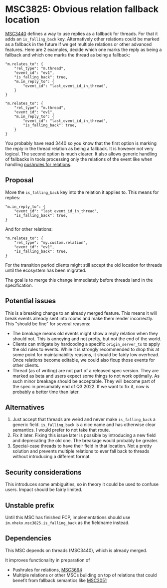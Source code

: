 # MSC3825: Obvious relation fallback location

[MSC3440](https://github.com/matrix-org/matrix-spec-proposals/pull/3440) defines
a way to use replies as a fallback for threads. For that it adds an
`is_falling_back` key. Alternatively other relations could be marked as a
fallback in the future if we get multiple relations or other advanced features.
Here are 2 examples, decide which one marks the reply as being a fallback and
which one marks the thread as being a fallback:

```jsonc
"m.relates_to": {
    "rel_type": "m.thread",
    "event_id": "ev1",
    "is_falling_back": true,
    "m.in_reply_to": {
        "event_id": "last_event_id_in_thread",
    }
}
```

```jsonc
"m.relates_to": {
    "rel_type": "m.thread",
    "event_id": "ev1",
    "m.in_reply_to": {
        "event_id": "last_event_id_in_thread",
        "is_falling_back": true,
    }
}
```

You probably have read 3440 so you know that the first option is marking the
reply in the thread relation as being a fallback. It is however not very
logical. The second option is much clearer. It also allows generic handling of
fallbacks in tools processing only the relations of the event like when handling
[pushrules for relations](https://github.com/matrix-org/matrix-spec-proposals/pull/3664).

## Proposal

Move the `is_falling_back` key into the relation it applies to. This means for
replies:

```jsonc
"m.in_reply_to": {
    "event_id": "last_event_id_in_thread",
    "is_falling_back": true,
}
```

And for other relations:


```jsonc
"m.relates_to": {
    "rel_type": "my.custom.relation",
    "event_id": "ev1",
    "is_falling_back": true,
}
```

For the transition period clients might still accept the old location for
threads until the ecosystem has been migrated.

The goal is to merge this change immediately before threads land in the specification.

## Potential issues

This is a breaking change to an already merged feature. This means it will break
events already sent into rooms and make them render incorrectly. This "should be
fine" for several reasons:

- The breakage means old events might show a reply relation when they should
    not. This is annoying and not pretty, but not the end of the world.
- Clients can mitigate by hardcoding a specific `origin_server_ts` to apply the
    old rules to events. While it is strongly recommended to drop this at some
    point for maintainability reasons, it should be fairly low overhead. Once
    relations become editable, we could also fixup those events for other
    clients.
- Thread (as of writing) are not part of a released spec version. They are
    marked as beta and users expect some things to not work optimally. As such
    minor breakage should be acceptable. They will become part of the spec in
    presumably end of Q3 2022. If we want to fix it, now is probably a better
    time than later.

## Alternatives

1. Just accept that threads are weird and never make `is_falling_back` a generic
   field. `is_falling_back` is a nice name and has otherwise clear semantics. I
   would prefer to not take that route.
2. Fix it later. Fixing this issue later is possible by introducing a new field
   and deprecating the old one. The breakage would probably be greater.
3. Special-case threads to have their field in that location. Not a pretty
   solution and prevents multiple relations to ever fall back to threads without
   introducing a different format.

## Security considerations

This introduces some ambiguities, so in theory it could be used to confuse
users. Impact should be fairly limited.

## Unstable prefix

Until this MSC has finished FCP, implementations should use
`im.nheko.msc3825.is_falling_back` as the fieldname instead.

## Dependencies

This MSC depends on threads (MSC3440), which is already merged.

It improves functionality in preparation of
- Pushrules for relations,
    [MSC3664](https://github.com/matrix-org/matrix-spec-proposals/pull/3664)
- Multiple relations or other MSCs building on top of relations that could
    benefit from fallback semantics like
    [MSC3051](https://github.com/matrix-org/matrix-spec-proposals/pull/3051)
